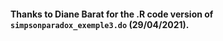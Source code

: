 #### Thanks to Diane Barat for the .R code version of ```simpsonparadox_exemple3.do``` (29/04/2021).
